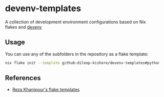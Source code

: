 # devenv-templates

A collection of development environment configurations based on Nix flakes and [devenv](https://devenv.sh)

## Usage

You can use any of the subfolders in the repository as a flake template:

```sh
nix flake init --template github:dileep-kishore/devenv-templates#python
```

## References

- [Reza Khanipour's flake templates](https://github.com/shahinism/devenv-templates/blob/main/python/flake.nix)
